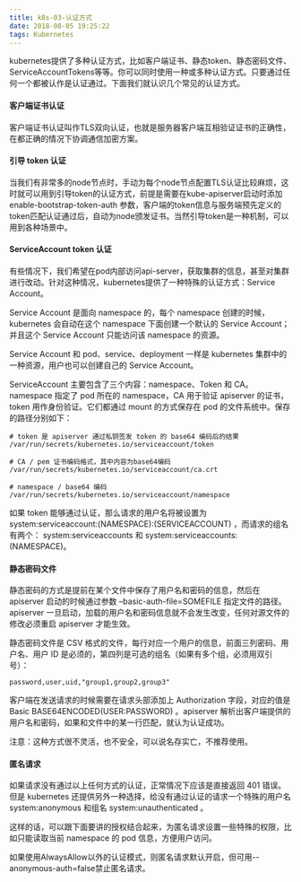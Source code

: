```yaml
---
title: k8s-03-认证方式
date: 2018-08-05 19:25:22
tags: Kubernetes
---
```


kubernetes提供了多种认证方式，比如客户端证书、静态token、静态密码文件、ServiceAccountTokens等等。你可以同时使用一种或多种认证方式。只要通过任何一个都被认作是认证通过。下面我们就认识几个常见的认证方式。

#### 客户端证书认证 

客户端证书认证叫作TLS双向认证，也就是服务器客户端互相验证证书的正确性，在都正确的情况下协调通信加密方案。

#### 引导 token 认证
当我们有非常多的node节点时，手动为每个node节点配置TLS认证比较麻烦，这时就可以用到引导token的认证方式，前提是需要在kube-apiserver启动时添加 enable-bootstrap-token-auth 参数，客户端的token信息与服务端预先定义的token匹配认证通过后，自动为node颁发证书。当然引导token是一种机制，可以用到各种场景中。

#### ServiceAccount token 认证
有些情况下，我们希望在pod内部访问api-server，获取集群的信息，甚至对集群进行改动。针对这种情况，kubernetes提供了一种特殊的认证方式：Service Account。  

Service Account 是面向 namespace 的，每个 namespace 创建的时候，kubernetes 会自动在这个 namespace 下面创建一个默认的 Service Account；并且这个 Service Account 只能访问该 namespace 的资源。

Service Account 和 pod、service、deployment 一样是 kubernetes 集群中的一种资源，用户也可以创建自己的 Service Account。 

ServiceAccount 主要包含了三个内容：namespace、Token 和 CA。namespace 指定了 pod 所在的 namespace，CA 用于验证 apiserver 的证书，token 用作身份验证。它们都通过 mount 的方式保存在 pod 的文件系统中。保存的路径分别如下：
```
# token 是 apiserver 通过私钥签发 token 的 base64 编码后的结果
/var/run/secrets/kubernetes.io/serviceaccount/token

# CA / pem 证书编码格式，其中内容为base64编码
/var/run/secrets/kubernetes.io/serviceaccount/ca.crt

# namespace / base64 编码
/var/run/secrets/kubernetes.io/serviceaccount/namespace
```

如果 token 能够通过认证，那么请求的用户名将被设置为 system:serviceaccount:(NAMESPACE):(SERVICEACCOUNT) ，而请求的组名有两个： system:serviceaccounts 和 system:serviceaccounts:(NAMESPACE)。

#### 静态密码文件
静态密码的方式是提前在某个文件中保存了用户名和密码的信息，然后在 apiserver 启动的时候通过参数 –basic-auth-file=SOMEFILE 指定文件的路径。apiserver 一旦启动，加载的用户名和密码信息就不会发生改变，任何对源文件的修改必须重启 apiserver 才能生效。

静态密码文件是 CSV 格式的文件，每行对应一个用户的信息，前面三列密码、用户名、用户 ID 是必须的，第四列是可选的组名（如果有多个组，必须用双引号）：


```
password,user,uid,"group1,group2,group3"
```

客户端在发送请求的时候需要在请求头部添加上 Authorization 字段，对应的值是 Basic BASE64ENCODED(USER:PASSWORD) 。apiserver 解析出客户端提供的用户名和密码，如果和文件中的某一行匹配，就认为认证成功。

注意：这种方式很不灵活，也不安全，可以说名存实亡，不推荐使用。

#### 匿名请求
如果请求没有通过以上任何方式的认证，正常情况下应该是直接返回 401 错误。但是 kubernetes 还提供另外一种选择，给没有通过认证的请求一个特殊的用户名 system:anonymous 和组名 system:unauthenticated 。

这样的话，可以跟下面要讲的授权结合起来，为匿名请求设置一些特殊的权限，比如只能读取当前 namespace 的 pod 信息，方便用户访问。

如果使用AlwaysAllow以外的认证模式，则匿名请求默认开启，但可用--anonymous-auth=false禁止匿名请求。